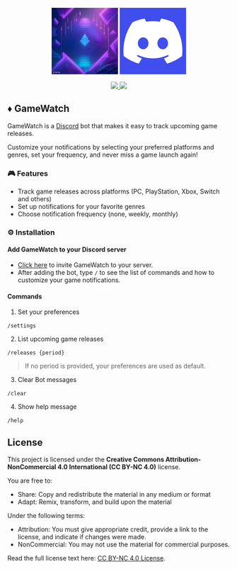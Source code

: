 <p align='center'>
  <img src="./storage/assets/gamewatch.jpg" height="150"/>
  <img src="./storage/assets/discord.png" height="150"/>
</p>

<p align='center'>
    <a href="https://github.com/danieltrolezi/gamewatch/releases">
        <img src="https://img.shields.io/badge/version-1.0.0-blue?style=flat" />
    </a>
    <a href="https://github.com/danieltrolezi/gamewatch/actions/workflows/ci-cd.yml.yml">
        <img src="https://github.com/danieltrolezi/gamewatch/actions/workflows/ci-cd.yml/badge.svg" />
    </a>
</p>

## :diamonds: GameWatch

GameWatch is a [Discord](https://discord.com/) bot that makes it easy to track upcoming game releases.

Customize your notifications by selecting your preferred platforms and genres, set your frequency, and never miss a game launch again!

### :video_game: Features

* Track game releases across platforms (PC, PlayStation, Xbox, Switch and others)
* Set up notifications for your favorite genres
* Choose notification frequency (none, weekly, monthly)

### :gear: Installation

####  Add GameWatch to your Discord server
* [Click here]() to invite GameWatch to your server.
* After adding the bot, type `/` to see the list of commands and how to customize your game notifications.


#### Commands

1. Set your preferences
```
/settings
```

2. List upcoming game releases
```
/releases {period}
```
> If no period is provided, your preferences are used as default.

3. Clear Bot messages
```
/clear
```

4. Show help message
```
/help
```

## License

This project is licensed under the **Creative Commons Attribution-NonCommercial 4.0 International (CC BY-NC 4.0)** license.

You are free to:
- Share: Copy and redistribute the material in any medium or format
- Adapt: Remix, transform, and build upon the material

Under the following terms:
- Attribution: You must give appropriate credit, provide a link to the license, and indicate if changes were made.
- NonCommercial: You may not use the material for commercial purposes.

Read the full license text here: [CC BY-NC 4.0 License](https://creativecommons.org/licenses/by-nc/4.0/legalcode).